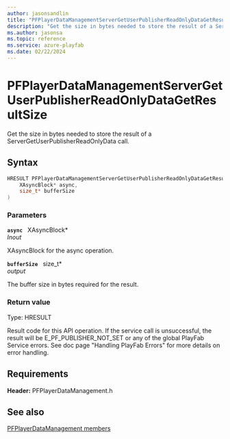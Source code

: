 ```yaml
---
author: jasonsandlin
title: "PFPlayerDataManagementServerGetUserPublisherReadOnlyDataGetResultSize"
description: "Get the size in bytes needed to store the result of a ServerGetUserPublisherReadOnlyData call."
ms.author: jasonsa
ms.topic: reference
ms.service: azure-playfab
ms.date: 02/22/2024
---
```


# PFPlayerDataManagementServerGetUserPublisherReadOnlyDataGetResultSize  

Get the size in bytes needed to store the result of a ServerGetUserPublisherReadOnlyData call.  

## Syntax  
  
```cpp
HRESULT PFPlayerDataManagementServerGetUserPublisherReadOnlyDataGetResultSize(  
    XAsyncBlock* async,  
    size_t* bufferSize  
)  
```  
  
### Parameters  
  
**`async`** &nbsp; XAsyncBlock*  
*_Inout_*  
  
XAsyncBlock for the async operation.  
  
**`bufferSize`** &nbsp; size_t*  
*output*  
  
The buffer size in bytes required for the result.  
  
  
### Return value
Type: HRESULT
  
Result code for this API operation. If the service call is unsuccessful, the result will be E_PF_PUBLISHER_NOT_SET or any of the global PlayFab Service errors. See doc page "Handling PlayFab Errors" for more details on error handling.
  
  
## Requirements  
  
**Header:** PFPlayerDataManagement.h
  
## See also  
[PFPlayerDataManagement members](../pfplayerdatamanagement_members.md)  

  
  
